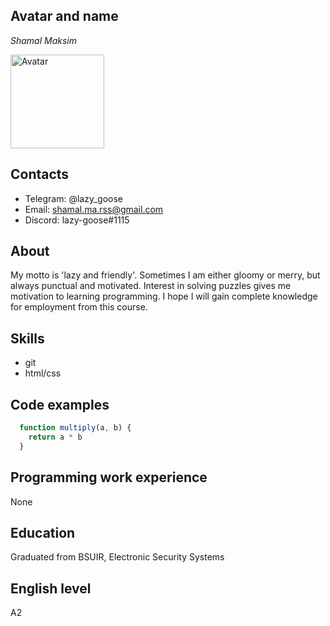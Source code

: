 ## Avatar and name

  *Shamal Maksim*

  <img
    width="150"
    alt="Avatar"
    src="https://user-images.githubusercontent.com/119844669/206929715-9a14cc49-b91f-4af0-aa41-d41a008e78d8.jpg"
  />

## Contacts
  - Telegram: @lazy_goose
  - Email: shamal.ma.rss@gmail.com
  - Discord: lazy-goose#1115

## About
  My motto is 'lazy and friendly'. Sometimes I am either gloomy or merry, but always punctual and motivated. Interest in solving puzzles gives me motivation to learning programming. I hope I will gain complete knowledge for employment from this course.

## Skills
  - git
  - html/css

## Code examples
  ```js
    function multiply(a, b) {
      return a * b
    }
  ```

## Programming work experience
  None

## Education
  Graduated from BSUIR, Electronic Security Systems

## English level
  A2
